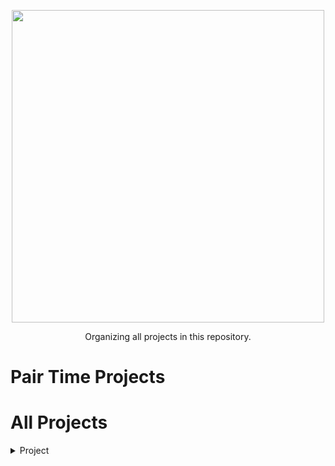 <p align="center">
  <a href="#">
    <img src="https://martinfowler.com/articles/on-pair-programming/driver_navigator.png" width="500">
  </a>
</p>

<p align="center">
    Organizing all projects in this repository.
</p>

Pair Time Projects
=================
<!--ts-->
   # All Projects
   <details>
   <summary>Project</summary>
  
   ## Project #01 - Simple Bot that send message.
   * Programming language - Python
      * [Simple bot](https://github.com/Suspir0n/Pair-Time-Programming-Bot)
      * API
      * Front
      * [URL for see deploying]()
      * Members' articles
         * [Evandro Silva](https://www.linkedin.com/in/suspir0n//)
            * [GitFlow - From a different point of view](https://dev.to/suspir0n/gitflow-de-um-ponto-de-vista-diferente-1cn4)
            * [The secret of simple Python documentation.](https://dev.to/suspir0n/o-segredo-de-uma-documentacao-simples-em-python-4ik9)
            * [How is teach python for other peoples](https://dev.to/suspir0n/como-e-ensinar-python-para-outras-pessoas-3cl1)
            * <!--[What is SRP ? where this name from ?]()-->
         * [Ismael Carvalho](https://www.linkedin.com/in/ismael-carvalhoads/)
            * [Pair Time! Help my friends helps me to keep motivated](https://dev.to/figur8/pair-time-help-my-friends-helps-me-to-keep-motivated-37bp)
            * [KISS - Keep It Simple, Stupid](https://dev.to/figur8/kiss-keep-it-simple-stupid-56ef)
         * [Ana Luisa](https://www.linkedin.com/in/ana-luisa-/)
            * [What is Git and Github ?](https://ei-dev.pingback.com/p/o-que-e-git-e-github-saiba-a-diferenca-e-a-importancia-para-a-sua-carreira)  
         * [Julio Braga](https://www.linkedin.com/in/julio-braga-7bb0761a3/) 
            * [What is Scrum ?](https://dev.to/julio_braga/o-que-e-scrum-p5j)  
            * [What is Gitflow ?](https://dev.to/julio_braga/o-que-e-gitflow-2j0e)    
         * [Marilene Dias](https://www.linkedin.com/in/marilene-dias-49bb7a8b/) 
            <!--* [What is Markdown ?]()-->  
   </details>


